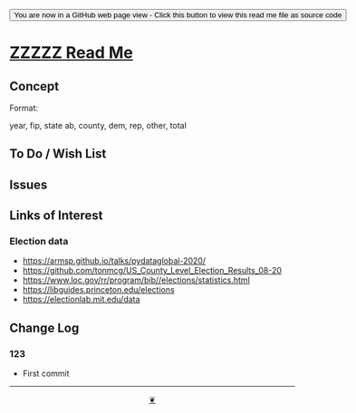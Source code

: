 <span style=display:none; >[You are now in a GitHub source code view - click this link to view Read Me file as a web page]( https://theo-armour.github.io/2020/xxxxx/readme.html  "View file as a web page." ) </span>

<div><input type=button onclick=window.top.location.href="https://github.com/theo-armour/2020/tree/master/xxxxx/";
value='You are now in a GitHub web page view - Click this button to view this read me file as source code' ></div>


# [ZZZZZ Read Me]( https://theo-armour.github.io/2020/xxxxx/readme.html )

<!--@@@
<div class=iframe-resize ><iframe src=https://theo-armour.github.io/2020/ xxxxx/ height=100% width=100% ></iframe></div>
_ZZZZZ in a resizable window. One finger to rotate. Two to zoom._

### Full Screen: [ZZZZZ]( https://theo-armour.github.io/2020/xxxxx/ )
@@@-->


## Concept

Format:

year, fip, state ab, county, dem, rep, other, total


## To Do / Wish List


## Issues


## Links of Interest


### Election data

* https://armsp.github.io/talks/pydataglobal-2020/
* https://github.com/tonmcg/US_County_Level_Election_Results_08-20
* https://www.loc.gov/rr/program/bib//elections/statistics.html
* https://libguides.princeton.edu/elections
* https://electionlab.mit.edu/data

## Change Log


### 123

* First commit


***

<center title="Hello! Click me to go up to the top" ><a href=javascript:window.scrollTo(0,0);> ❦ </a></center>
